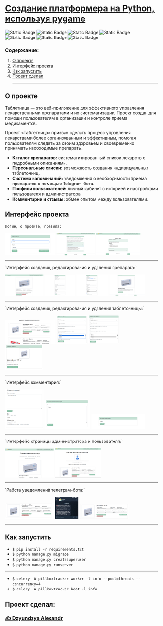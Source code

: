 # [Создание платформера на Python, используя pygame](https://github.com/dzyundzya/platformer_pygame)

![Static Badge](https://img.shields.io/badge/author-Dzyundzya%20Alexandr-red
)
![Static Badge](https://img.shields.io/badge/celery-5.5.3-green
)
![Static Badge](https://img.shields.io/badge/python-3.9.13-blue
)
![Static Badge](https://img.shields.io/badge/django-3.2.16-black
)
![Static Badge](https://img.shields.io/badge/bootstrap-5-blue
)
![Static Badge](https://img.shields.io/badge/pytest-7.1.3-gray
)
![Static Badge](https://img.shields.io/badge/sqlite-orange
)


### Содержание:

1. [О проекте](#о-проекте)
2. [Интерфейс проекта](#интерфейс-проекта)
3. [Как запустить](#как-запустить)
4. [Проект сделал](#проект-сделал)
<br><hr>

## О проекте

Таблетница — это веб-приложение для эффективного управления лекарственными препаратами и их систематизации. Проект создан для помощи пользователям в организации и контроле приема медикаментов.

Проект «Таблетница» призван сделать процесс управления лекарствами более организованным и эффективным, помогая пользователям следить за своим здоровьем и своевременно принимать необходимые препараты.

* __Каталог препаратов:__ систематизированный список лекарств с подробными описаниями.<br>
* __Персональные списки:__ возможность создания индивидуальных таблеточниц.<br>
* __Система напоминаний:__ уведомления о необходимости приема препаратов с помощью Telegram-бота.<br>
* __Профили пользователей:__ личный кабинет с историей и настройками пользователя и администратора.<br>
* __Комментарии и отзывы:__ обмен опытом между пользователями.<br>

## Интерфейс проекта

`Логин, о проекте, правила:`
<p float="left">
  <img src="README_images/login.png" width="33%" />
  <img src="README_images/about.png" width="25%" />
  <img src="README_images/rules.png" width="29%" />
</p>
<hr>
`Интерфейс создания, редактирования и удаления препарата:`
<p float="left">
  <img src="README_images/detail_pill.png" width="25%" />
  <img src="README_images/create_pill.png" width="20%" />
  <img src="README_images/edit_pill.png" width="21%" />
  <img src="README_images/delete_pill.png" width="23%" />
</p>
<hr>
`Интерфейс создания, редактирования и удаления таблеточницы:`
<p float="left">
  <img src="README_images/detail_pillbox.png" width="33%" />
  <img src="README_images/create_pillbox.png" width="20%" />
  <img src="README_images/edit_pillbox.png" width="20%" />
  <img src="README_images/delete_pillbox.png" width="25%" />
</p>
<hr>
`Интерфейс комментария:`
<p float="left">
  <img src="README_images/detail_comment.png" width="25%" />
  <img src="README_images/edit_comment.png" width="30%" />
  <img src="README_images/delete_comment.png" width="35%" />
</p>
<hr>
`Интерфейс страницы администратора и пользователя:`
<p float="left">
  <img src="README_images/admin_detail.png" width="32%" />
  <img src="README_images/user_detail.png" width="30%" />
</p>
<hr>
`Работа уведомлений телеграм-бота:`
<p float="left">
  <img src="README_images/before.png" width="32%" />
  <img src="README_images/bot.jpg" width="15%" />
  <img src="README_images/after.png" width="32%" />
</p>
<hr>

## Как запустить
- `$ pip install -r requirements.txt`
- `$ python manage.py migrate`
- `$ python manage.py createsuperuser`
- `$ python manage.py runserver`
---
- `$ celery -A pillboxtracker worker -l info --pool=threads --concurrency=4`
- `$ celery -A pillboxtracker beat -l info`



## Проект сделал:
### [✍️ Dzyundzya Alexandr](https://github.com/dzyundzya)
